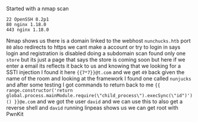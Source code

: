 Started with a nmap scan
```
22 OpenSSH 8.2p1
80 nginx 1.18.0
443 nginx 1.18.0
```
Nmap shows us there is a domain linked to the webhost `nunchucks.htb` port `80` also redirects to https we cant make a account or try to login in says login and registration is disabled doing a subdomain scan found only one `store` but its just a page that says the store is coming soon but here if we enter a email its reflects it back to us and knowing that we looking for a SSTI injection I found it here `{{7*7}}@t.com` and we get `49` back given the name of the room and looking at the framework I found one called `nunjucks` and after some testing I got commands to return back to me 
`{{ range.constructor('return global.process.mainModule.require(\"child_process\").execSync(\"id")')() }}@e.com` and we got the user `david` and we can use this to also get a reverse shell and `david` running linpeas shows us we can get root with PwnKit 